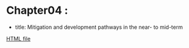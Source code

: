 # Chapter04 : 

* title: Mitigation and development pathways in the near- to mid-term

[HTML file](https://htmlpreview.github.io/?https://github.com/petermr/semanticClimate/ipcc/ar6/wg3/Chapter04/fulltext.html)


